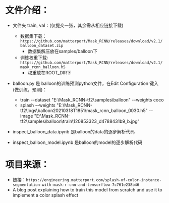 # 文件介绍：
* 文件夹 train, val：(仅提交一张，其余需从相应链接下载)
  * 数据集下载：`https://github.com/matterport/Mask_RCNN/releases/download/v2.1/balloon_dataset.zip`
    * 数据集解压放在samples/balloon下
  * 训练权重下载: `https://github.com/matterport/Mask_RCNN/releases/download/v2.1/mask_rcnn_balloon.h5`
    * 权重放在ROOT_DIR下

* balloon.py 是 balloon的训练预测python文件，在Edit Configuration 键入(做训练，预测)：
  * train  --dataset   "E:\\Mask_RCNN-tf2\\samples\\balloon"  --weights coco
  * splash  --weights  "E:\\Mask_RCNN-tf2\\logs\\balloon20210318T1851\\mask_rcnn_balloon_0030.h5"  --image  "E:\\Mask_RCNN-tf2\\samples\\balloon\\train\\120853323_d4788431b9_b.jpg"

* inspect_balloon_data.ipynb 是balloon的data的逐步解析代码
* inspect_balloon_model.ipynb 是balloon的model的逐步解析代码

# 项目来源：
* 链接：`https://engineering.matterport.com/splash-of-color-instance-segmentation-with-mask-r-cnn-and-tensorflow-7c761e238b46`
* A blog post explaining how to train this model from scratch and use it to implement a color splash effect
